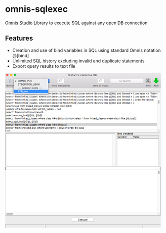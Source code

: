# omnis-sqlexec
[Omnis Studio](http://www.omnis.net) Library to execute SQL against any open DB connection

## Features
* Creation and use of bind variables in SQL using standard Omnis notation @[bind]
* Unlimited SQL history excluding invalid and duplicate statements
* Export query results to text file

![screenshot](screen.tiff)